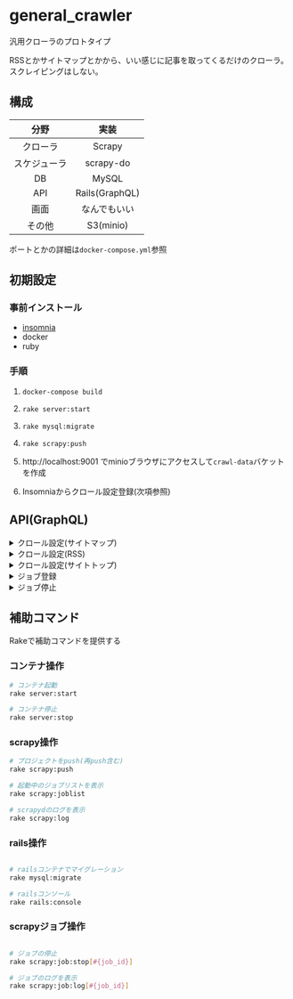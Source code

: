 # general_crawler
汎用クローラのプロトタイプ

RSSとかサイトマップとかから、いい感じに記事を取ってくるだけのクローラ。スクレイピングはしない。

## 構成
| 分野 | 実装 |
|:---:|:---:|
|クローラ|Scrapy|
|スケジューラ|scrapy-do|
|DB|MySQL|
|API|Rails(GraphQL)|
|画面|なんでもいい|
|その他|S3(minio)|

ポートとかの詳細は`docker-compose.yml`参照

## 初期設定
### 事前インストール

- [insomnia](https://insomnia.rest/graphql/)
- docker
- ruby

### 手順
1. `docker-compose build`

2. `rake server:start`

3. `rake mysql:migrate`

4. `rake scrapy:push`

5. http://localhost:9001 でminioブラウザにアクセスして`crawl-data`バケットを作成

6. Insomniaからクロール設定登録(次項参照)

## API(GraphQL)

<details>

<summary>クロール設定(サイトマップ)</summary>

```graphql

mutation {
  createSitemapCrawlRequest(
    input: {
      jobType: "sitemap",
      sitemapUrl: "https://example.com/sitemap.xml",
      sitemapPatterns: ["sitemap-pt-post-2020-01"],
      exceptArticlePatterns: ["https://example.com/99999"],
      scheduleType: "now",
    }) {
    crawlRequest {
      id
      rules
    }
    result
  }
}
```

</details>


<details>

<summary>クロール設定(RSS)</summary>

```graphql

mutation {
  createRssCrawlRequest(
    input: {
      jobType: "rss",
      rssUrls: ["https://news.example.com/rss/foobar.xml"],
      tagName: "item",
      linkNodeName: "link",
      scheduleType: "now",
    }) {
    crawlRequest {
      id
      rules
    }
    result
  }
}
```

</details>

<details>

<summary>クロール設定(サイトトップ)</summary>

```graphql

mutation {
  createRegularCrawlRequest(
    input: {
      jobType: "regular",
      startUrls: ["https://corp.example.com/blog/articles"],
      indexPatterns: ["https://corp.example.com/blog/articles/page/[2|3]"],
      articlePatterns: ["https://corp.example.com/blog/\\d+"],
      exceptArticlePatterns:[],
      scheduleType: "intervals",
      intervalHours: 3
    }) {
    crawlRequest {
      id
      rules
    }
    result
  }
}
```

</details>


<details>

<summary>ジョブ登録</summary>

```graphql

mutation {
  scheduleJob(
    input: {
      requestId: 4,
      isDryrun: true
    }) {
    result
    isDryrun
  }
}

```

</details>

<details>

<summary>ジョブ停止</summary>

```graphql

mutation {
  cancelJob(
    input: {
      requestId: 15
    }) {
    result
  }
}

```

</details>

## 補助コマンド
Rakeで補助コマンドを提供する

### コンテナ操作

```bash
# コンテナ起動
rake server:start

# コンテナ停止
rake server:stop

```

### scrapy操作

```bash
# プロジェクトをpush(再push含む)
rake scrapy:push

# 起動中のジョブリストを表示
rake scrapy:joblist

# scrapydのログを表示
rake scrapy:log

```

### rails操作

```bash

# railsコンテナでマイグレーション
rake mysql:migrate

# railsコンソール
rake rails:console

```

### scrapyジョブ操作

```bash

# ジョブの停止
rake scrapy:job:stop[#{job_id}]

# ジョブのログを表示
rake scrapy:job:log[#{job_id}]

```
